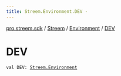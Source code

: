 ```yaml
---
title: Streem.Environment.DEV - 
---
```


[pro.streem.sdk](../../index.html) / [Streem](../index.html) / [Environment](index.html) / [DEV](./-d-e-v.html)

# DEV

`val DEV: `[`Streem.Environment`](index.html)